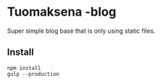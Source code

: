 Tuomaksena -blog
================

Super simple blog base that is only using static files.

Install
-------
```
npm install
gulp --production
```